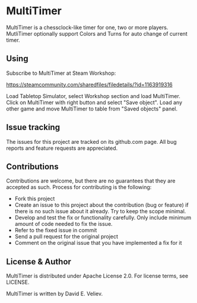 # MultiTimer

MultiTimer is a chessclock-like timer for one, two or more players. MutliTimer optionally support Colors and Turns for auto change of current timer.

## Using

Subscribe to MultiTimer at Steam Workshop:

https://steamcommunity.com/sharedfiles/filedetails/?id=1163919316

Load Tabletop Simulator, select Workshop section and load MultiTimer. 
Click on MultiTimer with right button and select "Save object". Load any other 
game and move MultiTimer to table from "Saved objects" panel.

## Issue tracking

The issues for this project are tracked on its github.com page. All bug reports and feature requests are appreciated. 

## Contributions

Contributions are welcome, but there are no guarantees that they are accepted as such. Process for contributing is the following:
- Fork this project
- Create an issue to this project about the contribution (bug or feature) if there is no such issue about it already. Try to keep the scope minimal.
- Develop and test the fix or functionality carefully. Only include minimum amount of code needed to fix the issue.
- Refer to the fixed issue in commit
- Send a pull request for the original project
- Comment on the original issue that you have implemented a fix for it

## License & Author

MultiTimer is distributed under Apache License 2.0. For license terms, see LICENSE.

MultiTimer is written by David E. Veliev.

